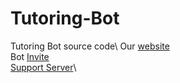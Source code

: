 # Tutoring-Bot
Tutoring Bot source code\ 
Our [website](https://tutoringbot.github.io/)\
Bot [Invite](https://discord.com/oauth2/authorize?client_id=713815087449767997&permissions=67648&scope=bot)\
[Support Server](https://discord.com/invite/ZWfmwaF)\
